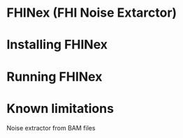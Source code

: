 # FHINex (FHI Noise Extarctor) 

# 
# Installing FHINex
# Running FHINex
# Known limitations
Noise extractor from BAM files
